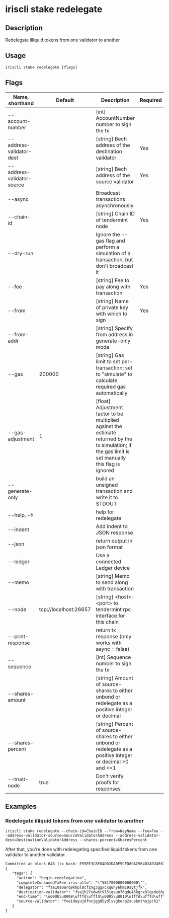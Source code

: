 # iriscli stake redelegate

## Description

Redelegate illiquid tokens from one validator to another

## Usage

```
iriscli stake redelegate [flags]
```

## Flags

| Name, shorthand              | Default               | Description                                                         | Required |
| ---------------------------- | --------------------- | ------------------------------------------------------------------- | -------- |
| --account-number             |                       | [int] AccountNumber number to sign the tx                           |          |
| --address-validator-dest     |                       | [string] Bech address of the destination validator                  | Yes      |
| --address-validator-source   |                       | [string] Bech address of the source validator                       | Yes      |
| --async                      |                       | Broadcast transactions asynchronously                               |          |
| --chain-id                   |                       | [string] Chain ID of tendermint node                                | Yes      |
| --dry-run                    |                       | Ignore the --gas flag and perform a simulation of a transaction, but don't broadcast it ||
| --fee                        |                       | [string] Fee to pay along with transaction                          | Yes      |
| --from                       |                       | [string] Name of private key with which to sign                     | Yes      |
| --from-addr                  |                       | [string] Specify from address in generate-only mode                 |          |
| --gas                        | 200000                | [string] Gas limit to set per-transaction; set to "simulate" to calculate required gas automatically ||
| --gas-adjustment             | 1                     | [float] Adjustment factor to be multiplied against the estimate returned by the tx simulation; if the gas limit is set manually this flag is ignored ||
| --generate-only              |                       | build an unsigned transaction and write it to STDOUT                |          |
| --help, -h                   |                       | help for redelegate                                                 |          |
| --indent                     |                       | Add indent to JSON response                                         |          |
| --json                       |                       | return output in json format                                        |          |
| --ledger                     |                       | Use a connected Ledger device                                       |          |
| --memo                       |                       | [string] Memo to send along with transaction                                 |          |
| --node                       | tcp://localhost:26657 | [string] \<host>:\<port> to tendermint rpc interface for this chain          |          |
| --print-response             |                       | return tx response (only works with async = false)                  |          |
| --sequence                   |                       | [int] Sequence number to sign the tx                                      |          |
| --shares-amount              |                       | [string] Amount of source-shares to either unbond or redelegate as a positive integer or decimal ||
| --shares-percent             |                       | [string] Percent of source-shares to either unbond or redelegate as a positive integer or decimal >0 and <=1 ||
| --trust-node                 | true                  | Don't verify proofs for responses                                   |          |

## Examples

### Redelegate illiquid tokens from one validator to another

```shell
iriscli stake redelegate --chain-id=ChainID --from=KeyName --fee=Fee --address-validator-source=SourceValidatorAddress --address-validator-dest=DestinationValidatorAddress --shares-percent=SharesPercent
```

After that, you're done with redelegating specified liquid tokens from one validator to another validator.

```txt
Committed at block 648 (tx hash: E59EE3C8F04D62DA0F5CFD89AC96402A92A56728692AEA47E8A126CDDA58E44B, response: {Code:0 Data:[11 8 185 204 185 223 5 16 247 169 147 42] Log:Msg 0:  Info: GasWanted:200000 GasUsed:29085 Tags:[{Key:[97 99 116 105 111 110] Value:[98 101 103 105 110 45 114 101 100 101 108 101 103 97 116 105 111 110] XXX_NoUnkeyedLiteral:{} XXX_unrecognized:[] XXX_sizecache:0} {Key:[100 101 108 101 103 97 116 111 114] Value:[102 97 97 49 48 115 48 97 114 113 57 107 104 112 108 48 99 102 122 110 103 51 113 103 120 99 120 113 48 110 121 54 104 109 99 57 115 121 116 106 102 107] XXX_NoUnkeyedLiteral:{} XXX_unrecognized:[] XXX_sizecache:0} {Key:[115 111 117 114 99 101 45 118 97 108 105 100 97 116 111 114] Value:[102 118 97 49 100 97 121 117 106 100 102 110 120 106 103 103 100 53 121 100 108 118 118 103 107 101 114 112 50 115 117 112 107 110 116 104 97 106 112 99 104 50] XXX_NoUnkeyedLiteral:{} XXX_unrecognized:[] XXX_sizecache:0} {Key:[100 101 115 116 105 110 97 116 105 111 110 45 118 97 108 105 100 97 116 111 114] Value:[102 118 97 49 104 50 55 120 100 119 54 116 57 108 53 106 103 118 117 110 55 54 113 100 117 52 53 107 103 114 120 57 108 113 101 100 101 56 104 112 99 100] XXX_NoUnkeyedLiteral:{} XXX_unrecognized:[] XXX_sizecache:0} {Key:[101 110 100 45 116 105 109 101] Value:[11 8 185 204 185 223 5 16 247 169 147 42] XXX_NoUnkeyedLiteral:{} XXX_unrecognized:[] XXX_sizecache:0} {Key:[99 111 109 112 108 101 116 101 67 111 110 115 117 109 101 100 84 120 70 101 101 45 105 114 105 115 45 97 116 116 111] Value:[34 53 56 49 55 48 48 48 48 48 48 48 48 48 48 48 48 34] XXX_NoUnkeyedLiteral:{} XXX_unrecognized:[] XXX_sizecache:0}] Codespace: XXX_NoUnkeyedLiteral:{} XXX_unrecognized:[] XXX_sizecache:0})
{
   "tags": {
     "action": "begin-redelegation",
     "completeConsumedTxFee-iris-atto": "\"5817000000000000\"",
     "delegator": "faa10s0arq9khpl0cfzng3qgxcxq0ny6hmc9sytjfk",
     "destination-validator": "fva1h27xdw6t9l5jgvun76qdu45kgrx9lqede8hpcd",
     "end-time": "\u000b\u0008\ufffd̹\ufffd\u0005\u0010\ufffd\ufffd\ufffd*",
     "source-validator": "fva1dayujdfnxjggd5ydlvvgkerp2supknthajpch2"
   }
}
```

